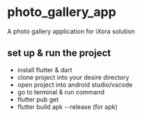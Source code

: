 # photo_gallery_app

A photo gallery application for iXora solution

## set up & run the project

- install flutter & dart 
- clone project into your desire directory  
- open project into android studio/vscode
- go to terminal & run command
- flutter pub get
- flutter build apk --release (for apk)
